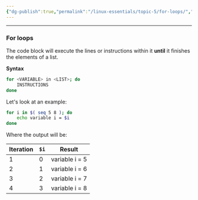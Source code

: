 ```yaml
---
{"dg-publish":true,"permalink":"/linux-essentials/topic-5/for-loops/","dgPassFrontmatter":true}
---
```



---
### For loops

The code block will execute the lines or instructions within it **until** it finishes the elements of a list.

**Syntax**
``` bash
for <VARIABLE> in <LIST>; do
	INSTRUCTIONS
done
```

Let's look at an example:
```bash
for i in $( seq 5 8 ); do
    echo variable i = $i
done
```

Where the output will be:

| Iteration | `$i` | Result         |
| --------- | ---- | -------------- |
| 1         | 0    | variable i = 5 |
| 2         | 1    | variable i = 6 |
| 3         | 2    | variable i = 7 |
| 4         | 3    | variable i = 8 |
